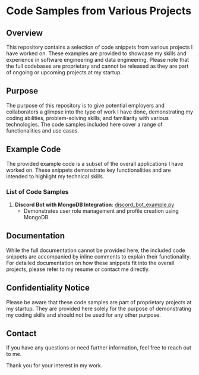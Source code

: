 # Code Samples from Various Projects

## Overview

This repository contains a selection of code snippets from various projects I have worked on. These examples are provided to showcase my skills and experience in software engineering and data engineering. Please note that the full codebases are proprietary and cannot be released as they are part of ongoing or upcoming projects at my startup.

## Purpose

The purpose of this repository is to give potential employers and collaborators a glimpse into the type of work I have done, demonstrating my coding abilities, problem-solving skills, and familiarity with various technologies. The code samples included here cover a range of functionalities and use cases.

## Example Code

The provided example code is a subset of the overall applications I have worked on. These snippets demonstrate key functionalities and are intended to highlight my technical skills.

### List of Code Samples

1. **Discord Bot with MongoDB Integration**: [discord_bot_example.py](./snippet.py)
   - Demonstrates user role management and profile creation using MongoDB.

## Documentation

While the full documentation cannot be provided here, the included code snippets are accompanied by inline comments to explain their functionality. For detailed documentation on how these snippets fit into the overall projects, please refer to my resume or contact me directly.

## Confidentiality Notice

Please be aware that these code samples are part of proprietary projects at my startup. They are provided here solely for the purpose of demonstrating my coding skills and should not be used for any other purpose.

## Contact

If you have any questions or need further information, feel free to reach out to me.

Thank you for your interest in my work.